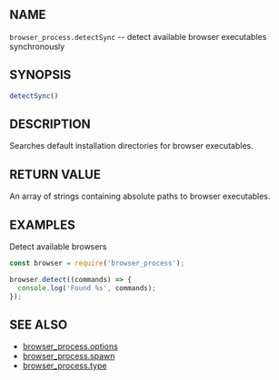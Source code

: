 ## NAME

`browser_process.detectSync` -- detect available browser executables synchronously

## SYNOPSIS

```js
detectSync()
```

## DESCRIPTION

Searches default installation directories for browser executables.

## RETURN VALUE

An array of strings containing absolute paths to browser executables.

## EXAMPLES

Detect available browsers

```js
const browser = require('browser_process');

browser.detect((commands) => {
  console.log('Found %s', commands);
});
```

## SEE ALSO

- [browser_process.options](browser_process.options.3.md)
- [browser_process.spawn](browser_process.spawn.3.md)
- [browser_process.type](browser_process.type.3.md)
